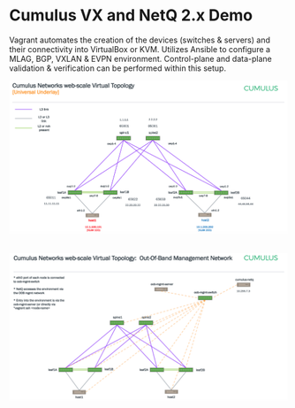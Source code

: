 # Cumulus VX and NetQ 2.x Demo

Vagrant automates the creation of the devices (switches & servers) and their connectivity into VirtualBox or KVM.
Utilizes Ansible to configure a MLAG, BGP, VXLAN & EVPN environment.
Control-plane and data-plane validation & verification can be performed within this setup.
&nbsp;
&nbsp;



![Topology](./Webscale-Topology.png)
&nbsp;
&nbsp;



![Topology](./Webscale-Topology-OOB-Mgmt-Network.png)
